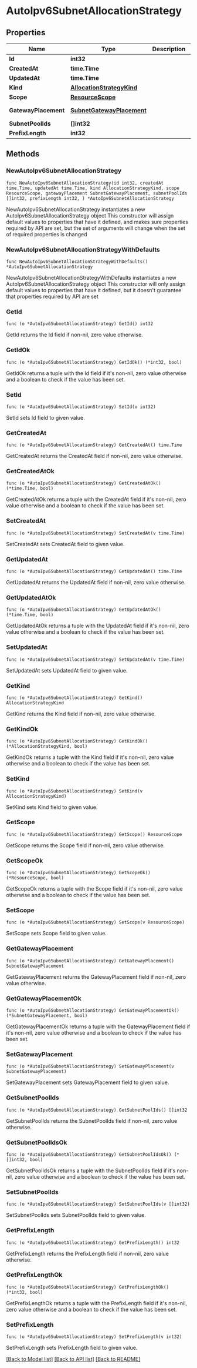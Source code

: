 # AutoIpv6SubnetAllocationStrategy

## Properties

Name | Type | Description | Notes
------------ | ------------- | ------------- | -------------
**Id** | **int32** |  | 
**CreatedAt** | **time.Time** |  | 
**UpdatedAt** | **time.Time** |  | 
**Kind** | [**AllocationStrategyKind**](AllocationStrategyKind.md) |  | 
**Scope** | [**ResourceScope**](ResourceScope.md) |  | 
**GatewayPlacement** | [**SubnetGatewayPlacement**](SubnetGatewayPlacement.md) |  | [default to SUBNETGATEWAYPLACEMENT_DEFAULT]
**SubnetPoolIds** | **[]int32** |  | 
**PrefixLength** | **int32** |  | 

## Methods

### NewAutoIpv6SubnetAllocationStrategy

`func NewAutoIpv6SubnetAllocationStrategy(id int32, createdAt time.Time, updatedAt time.Time, kind AllocationStrategyKind, scope ResourceScope, gatewayPlacement SubnetGatewayPlacement, subnetPoolIds []int32, prefixLength int32, ) *AutoIpv6SubnetAllocationStrategy`

NewAutoIpv6SubnetAllocationStrategy instantiates a new AutoIpv6SubnetAllocationStrategy object
This constructor will assign default values to properties that have it defined,
and makes sure properties required by API are set, but the set of arguments
will change when the set of required properties is changed

### NewAutoIpv6SubnetAllocationStrategyWithDefaults

`func NewAutoIpv6SubnetAllocationStrategyWithDefaults() *AutoIpv6SubnetAllocationStrategy`

NewAutoIpv6SubnetAllocationStrategyWithDefaults instantiates a new AutoIpv6SubnetAllocationStrategy object
This constructor will only assign default values to properties that have it defined,
but it doesn't guarantee that properties required by API are set

### GetId

`func (o *AutoIpv6SubnetAllocationStrategy) GetId() int32`

GetId returns the Id field if non-nil, zero value otherwise.

### GetIdOk

`func (o *AutoIpv6SubnetAllocationStrategy) GetIdOk() (*int32, bool)`

GetIdOk returns a tuple with the Id field if it's non-nil, zero value otherwise
and a boolean to check if the value has been set.

### SetId

`func (o *AutoIpv6SubnetAllocationStrategy) SetId(v int32)`

SetId sets Id field to given value.


### GetCreatedAt

`func (o *AutoIpv6SubnetAllocationStrategy) GetCreatedAt() time.Time`

GetCreatedAt returns the CreatedAt field if non-nil, zero value otherwise.

### GetCreatedAtOk

`func (o *AutoIpv6SubnetAllocationStrategy) GetCreatedAtOk() (*time.Time, bool)`

GetCreatedAtOk returns a tuple with the CreatedAt field if it's non-nil, zero value otherwise
and a boolean to check if the value has been set.

### SetCreatedAt

`func (o *AutoIpv6SubnetAllocationStrategy) SetCreatedAt(v time.Time)`

SetCreatedAt sets CreatedAt field to given value.


### GetUpdatedAt

`func (o *AutoIpv6SubnetAllocationStrategy) GetUpdatedAt() time.Time`

GetUpdatedAt returns the UpdatedAt field if non-nil, zero value otherwise.

### GetUpdatedAtOk

`func (o *AutoIpv6SubnetAllocationStrategy) GetUpdatedAtOk() (*time.Time, bool)`

GetUpdatedAtOk returns a tuple with the UpdatedAt field if it's non-nil, zero value otherwise
and a boolean to check if the value has been set.

### SetUpdatedAt

`func (o *AutoIpv6SubnetAllocationStrategy) SetUpdatedAt(v time.Time)`

SetUpdatedAt sets UpdatedAt field to given value.


### GetKind

`func (o *AutoIpv6SubnetAllocationStrategy) GetKind() AllocationStrategyKind`

GetKind returns the Kind field if non-nil, zero value otherwise.

### GetKindOk

`func (o *AutoIpv6SubnetAllocationStrategy) GetKindOk() (*AllocationStrategyKind, bool)`

GetKindOk returns a tuple with the Kind field if it's non-nil, zero value otherwise
and a boolean to check if the value has been set.

### SetKind

`func (o *AutoIpv6SubnetAllocationStrategy) SetKind(v AllocationStrategyKind)`

SetKind sets Kind field to given value.


### GetScope

`func (o *AutoIpv6SubnetAllocationStrategy) GetScope() ResourceScope`

GetScope returns the Scope field if non-nil, zero value otherwise.

### GetScopeOk

`func (o *AutoIpv6SubnetAllocationStrategy) GetScopeOk() (*ResourceScope, bool)`

GetScopeOk returns a tuple with the Scope field if it's non-nil, zero value otherwise
and a boolean to check if the value has been set.

### SetScope

`func (o *AutoIpv6SubnetAllocationStrategy) SetScope(v ResourceScope)`

SetScope sets Scope field to given value.


### GetGatewayPlacement

`func (o *AutoIpv6SubnetAllocationStrategy) GetGatewayPlacement() SubnetGatewayPlacement`

GetGatewayPlacement returns the GatewayPlacement field if non-nil, zero value otherwise.

### GetGatewayPlacementOk

`func (o *AutoIpv6SubnetAllocationStrategy) GetGatewayPlacementOk() (*SubnetGatewayPlacement, bool)`

GetGatewayPlacementOk returns a tuple with the GatewayPlacement field if it's non-nil, zero value otherwise
and a boolean to check if the value has been set.

### SetGatewayPlacement

`func (o *AutoIpv6SubnetAllocationStrategy) SetGatewayPlacement(v SubnetGatewayPlacement)`

SetGatewayPlacement sets GatewayPlacement field to given value.


### GetSubnetPoolIds

`func (o *AutoIpv6SubnetAllocationStrategy) GetSubnetPoolIds() []int32`

GetSubnetPoolIds returns the SubnetPoolIds field if non-nil, zero value otherwise.

### GetSubnetPoolIdsOk

`func (o *AutoIpv6SubnetAllocationStrategy) GetSubnetPoolIdsOk() (*[]int32, bool)`

GetSubnetPoolIdsOk returns a tuple with the SubnetPoolIds field if it's non-nil, zero value otherwise
and a boolean to check if the value has been set.

### SetSubnetPoolIds

`func (o *AutoIpv6SubnetAllocationStrategy) SetSubnetPoolIds(v []int32)`

SetSubnetPoolIds sets SubnetPoolIds field to given value.


### GetPrefixLength

`func (o *AutoIpv6SubnetAllocationStrategy) GetPrefixLength() int32`

GetPrefixLength returns the PrefixLength field if non-nil, zero value otherwise.

### GetPrefixLengthOk

`func (o *AutoIpv6SubnetAllocationStrategy) GetPrefixLengthOk() (*int32, bool)`

GetPrefixLengthOk returns a tuple with the PrefixLength field if it's non-nil, zero value otherwise
and a boolean to check if the value has been set.

### SetPrefixLength

`func (o *AutoIpv6SubnetAllocationStrategy) SetPrefixLength(v int32)`

SetPrefixLength sets PrefixLength field to given value.



[[Back to Model list]](../README.md#documentation-for-models) [[Back to API list]](../README.md#documentation-for-api-endpoints) [[Back to README]](../README.md)


